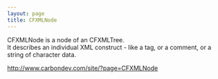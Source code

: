 ```yaml
---
layout: page
title: CFXMLNode
---
```


CFXMLNode is a node of an CFXMLTree.   
It describes an individual XML construct - like a tag, or a comment, or a string of character data.

http://www.carbondev.com/site/?page=CFXMLNode

